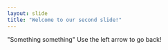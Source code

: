 ```yaml
---
layout: slide
title: "Welcome to our second slide!"
---
```

"Something something"
Use the left arrow to go back!
